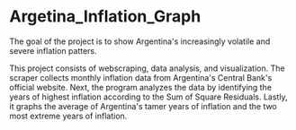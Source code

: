 # Argetina_Inflation_Graph

The goal of the project is to show Argentina's increasingly volatile and severe inflation patters.

This project consists of webscraping, data analysis, and visualization. The scraper collects monthly inflation data from Argentina's Central Bank's official website. Next, the program analyzes the data by identifying the years of highest inflation according to the Sum of Square Residuals. Lastly, it graphs the average of Argentina's tamer years of inflation and the two most extreme years of inflation.
